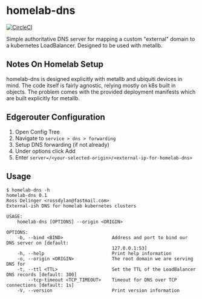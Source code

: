 # homelab-dns
[![CircleCI](https://circleci.com/gh/rossdylan/homelab-dns/tree/main.svg?style=shield)](https://circleci.com/gh/rossdylan/homelab-dns/tree/main)

Simple authoritative DNS server for mapping a custom "external"
domain to a kubernetes LoadBalancer. Designed to be used with metallb.


## Notes On Homelab Setup
homelab-dns is designed explicitly with metallb and ubiquiti devices in mind.
The code itself is fairly agnostic, relying mostly on k8s built in objects.
The problem comes with the provided deployment manifests which are built explicitly for metallb.

## Edgerouter Configuration

1. Open Config Tree
2. Navigate to `service > dns > forwarding`
3. Setup DNS forwarding (if not already)
4. Under options click Add
5. Enter `server=/<your-selected-origin>/<external-ip-for-homelab-dns>`

## Usage
```
$ homelab-dns -h
homelab-dns 0.1
Ross Delinger <rossdylan@fastmail.com>
External-ish DNS for homelab kubernetes clusters

USAGE:
    homelab-dns [OPTIONS] --origin <ORIGIN>

OPTIONS:
    -b, --bind <BIND>                  Address and port to bind our DNS server on [default:
                                       127.0.0.1:53]
    -h, --help                         Print help information
    -o, --origin <ORIGIN>              The root domain we are serving DNS for
    -t, --ttl <TTL>                    Set the TTL of the LoadBalancer DNS records [default: 300]
        --tcp-timeout <TCP_TIMEOUT>    Timeout for DNS over TCP connections [default: 1s]
    -V, --version                      Print version information
```